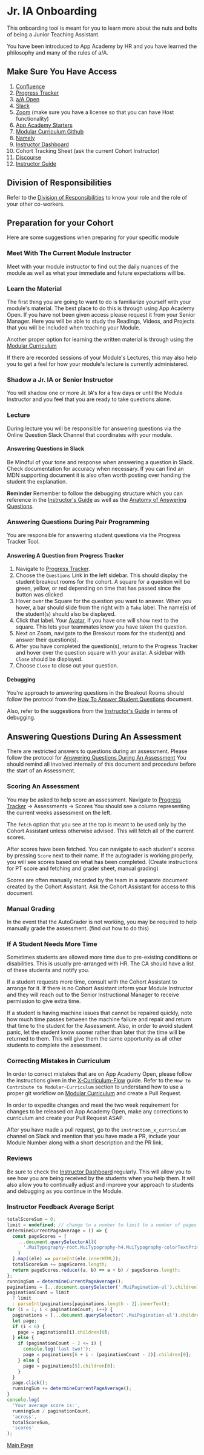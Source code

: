 # Jr. IA Onboarding

This onboarding tool is meant for you to learn more about the nuts and bolts of being a Junior Teaching Assistant.

You have been introduced to App Academy by HR and you have learned the philosophy and many of the rules of a/A.

## **Make Sure You Have Access**

1. [Confluence][confluence]
2. [Progress Tracker][progress-tracker]
3. [a/A Open][app-academy-open]
4. [Slack][slack]
5. [Zoom][zoom] (make sure you have a license so that you can have Host functionality)
6. [App Academy Starters][aa-starters]
7. [Modular Curriculum Github][modular-curriculum-github]
8. [Namely][namely]
9. [Instructor Dashboard][instructor-dashboard]
10. Cohort Tracking Sheet (ask the current Cohort Instructor)
11. [Discourse][discourse]
12. [Instructor Guide][instructor-guide]

## Division of Responsibilities

Refer to the [Division of Responsibilities][division-responsibilities] to know your role and the role of your other co-workers.

## Preparation for your Cohort

Here are some suggestions when preparing for your specific module

### Meet With The Current Module Instructor

Meet with your module instructor to find out the daily nuances of the module as well as what your immediate and future expectations will be.

### Learn the Material

The first thing you are going to want to do is familiarize yourself with your module's material. The best place to do this is through using App Academy Open. If you have not been given access please request it from your Senior Manager. Here you will be able to study the Readings, Videos, and Projects that you will be included when teaching your Module.

Another proper option for learning the written material is through using the [Modular Curriculum][modular-curriculum]

If there are recorded sessions of your Module's Lectures, this may also help you to get a feel for how your module's lecture is currently administered.

### Shadow a Jr. IA or Senior Instructor

You will shadow one or more Jr. IA's for a few days or until the Module Instructor and you feel that you are ready to take questions alone.

### Lecture

During lecture you will be responsible for answering questions via the Online Question Slack Channel that coordinates with your module.

#### Answering Questions in Slack

Be Mindful of your tone and response when answering a question in Slack. Check documentation for accuracy when necessary. If you can find an MDN supporting document it is also often worth posting over handing the student the explanation.

**Reminder**
Remember to follow the debugging structure which you can reference in the [Instructor's Guide][debugging] as well as the [Anatomy of Answering Questions][anatomy-of-answering-questions].

### Answering Questions During Pair Programming

You are responsible for answering student questions via the Progress Tracker Tool.

#### Answering A Question from Progress Tracker

1. Navigate to [Progress Tracker][progress-tracker].
2. Choose the `Questions` Link in the left sidebar. This should display the student breakout rooms for the cohort. A square for a question will be green, yellow, or red depending on time that has passed since the button was clicked
3. Hover over the Square for the question you want to answer. When you hover, a bar should slide from the right with a `Take` label. The name(s) of the student(s) should also be displayed.
4. Click that label. Your [Avatar][gravatar], if you have one will show next to the square. This lets your teammates know you have taken the question.
5. Next on Zoom, navigate to the Breakout room for the student(s) and answer their question(s).
6. After you have completed the question(s), return to the Progress Tracker and hover over the question square with your avatar. A sidebar with `Close` should be displayed.
7. Choose `Close` to close out your question.

#### Debugging

You're approach to answering questions in the Breakout Rooms should follow the
protocol from the [How To Answer Student Questions][how-to-answer-student-questions] document.

Also, refer to the suggestions from the [Instructor's Guide][debugging] in terms of
debugging.

## Answering Questions During An Assessment

There are restricted answers to questions during an assessment. Please follow the protocol for [Answering Questions During An Assessment][assessment-questions]
You should remind all involved internally of this document and procedure before the start of an Assessment.

### Scoring An Assessment

You may be asked to help score an assessment.
Navigate to [Progress Tracker][progress-tracker] -> Assessments -> Scores
You should see a column representing the current weeks assessment on the left.

The `fetch` option that you see at the top is meant to be used only by the Cohort Assistant unless otherwise advised. This will fetch all of the current scores.

After scores have been fetched. You can navigate to each student's scores by pressing `Score` next to their name. If the autograder is working properly, you will see scores based on what has been completed.
(Create instructions for PT score and fetching and grader sheet, manual grading)

Scores are often manually recorded by the team in a separate document created by the Cohort Assistant. Ask the Cohort Assistant for access to this document.

### Manual Grading

In the event that the AutoGrader is not working, you may be required to help manually grade the assessment. (find out how to do this)

### If A Student Needs More Time

Sometimes students are allowed more time due to pre-existing conditions or disabilities. This is usually pre-arranged with HR. The CA should have a list of these students and notify you.

If a student requests more time, consult with the Cohort Assistant to arrange for it. If there is no Cohort Assistant inform your Module Instructor and they will reach out to the Senior Instructional Manager to receive permission to give extra time.

If a student is having machine issues that cannot be repaired quickly, note how
much time passes between the machine failure and repair and return that time to
the student for the Assessment. Also, in order to avoid student panic, let the
student know sooner rather than later that the time will be returned to them.
This will give them the same opportunity as all other students to complete the
assessment.

### Correcting Mistakes in Curriculum

In order to correct mistakes that are on App Academy Open, please follow the instructions given in the [X-Curriculum-Flow][x-curriculum-guideline] guide. Refer to the `How to Contribute to Modular-Curriculum` section to understand how to use a proper git workflow on [Modular Curriculum][modular-curriculum] and create a Pull Request.

In order to expedite changes and meet the two week requirement for changes to be released on App Academy Open, make any corrections to curriculum and create your Pull Request ASAP.

After you have made a pull request, go to the `instruction_x_curriculum` channel
on Slack and mention that you have made a PR, include your Module Number along
with a short description and the PR link.

### Reviews

Be sure to check the [Instructor Dashboard][instructor-dashboard] regularly. This will allow you to see how you are being received by the students when you help them. It will also allow you to continually adjust and improve your approach to students and debugging as you continue in the Module.

### Instructor Feedback Average Script

```js
totalScoreSum = 0;
limit = undefined; // change to a number to limit to a number of pages (x20 for scores)
determineCurrentPageAverage = () => {
  const pageScores = [
    ...document.querySelectorAll(
      '.MuiTypography-root.MuiTypography-h4.MuiTypography-colorTextPrimary'
    )
  ].map((ele) => parseInt(ele.innerHTML));
  totalScoreSum += pageScores.length;
  return pageScores.reduce((a, b) => a + b) / pageScores.length;
};
runningSum = determineCurrentPageAverage();
paginations = [...document.querySelector('.MuiPagination-ul').children];
paginationCount = limit
  ? limit
  : parseInt(paginations[paginations.length - 2].innerText);
for (i = 1; i < paginationCount; i++) {
  paginations = [...document.querySelector('.MuiPagination-ul').children];
  let page;
  if (i < 6) {
    page = paginations[i].children[0];
  } else {
    if (paginationCount - 2 <= i) {
      console.log('last two!');
      page = paginations[6 + i - (paginationCount - 2)].children[0];
    } else {
      page = paginations[5].children[0];
    }
  }
  page.click();
  runningSum += determineCurrentPageAverage();
}
console.log(
  'Your average score is:',
  runningSum / paginationCount,
  'across',
  totalScoreSum,
  'scores'
);
```

[Main Page](https://github.com/jdrichards-pursuit/onboarding-manual-old)

[instructor-guide]: https://docs.google.com/document/d/155tlfvARPjUxMY5ay9GZcr0soJ6R1RSdORh6tMIQbdQ/edit
[modular-curriculum]: https://github.com/appacademy/Modular-Curriculum/tree/staging/content
[app-academy-open]: https://open.appacademy.io/
[navigate-to-zoom-room]: https://github.com/jdrichards-pursuit/onboarding-manual-old/AppAcademy-Online-Onboarding-Instruction-Guide/blob/master/Resources/ModuleZoomRoom.md
[instructional-guide]: https://appacademy.github.io/instruction-guide/learning/
[division-responsibilities]: https://github.com/jdrichards-pursuit/onboarding-manual-old/AppAcademy-Online-Onboarding-Instruction-Guide/blob/master/resources/division-of-responsibilities.md
[gravatar]: https://en.gravatar.com/
[x-curriculum-guideline]: https://github.com/appacademy/curriculum-developer-guide/wiki/Instruction-x-Curriculum-Workflow
[modular-curriculum]: https://github.com/appacademy/Modular-Curriculum/
[assessment-checker]: https://github.com/appacademy/assessment_checker
[online-stopwatch]: https://www.google.com/search?q=stopwatch&oq=stopwatch&aqs=chrome..69i57.3448j0j1&sourceid=chrome&ie=UTF-8
[release-curriculum]: https://appacademyio.atlassian.net/wiki/spaces/CUR/pages/534675541/App+Academy+Online+-+How+to+Enroll+People+in+Courses
[assessment-questions]: https://github.com/jdrichards-pursuit/onboarding-manual-old/AppAcademy-Online-Onboarding-Instruction-Guide/blob/master/resources/handling-assessment-questions.md
[discourse]: https://discourse.appacademy.io/
[confluence]: https://appacademyio.atlassian.net/wiki/spaces/IN/overview
[progress-tracker]: https://progress.appacademy.io/
[slack]: https://slack.com/
[zoom]: https://zoom.us/
[vimeo]: https://vimeo.com/
[aa-starters]: https://github.com/appacademy-starters
[instructor-dashboard]: https://instructor-dashboard.herokuapp.com/
[modular-curriculum-github]: https://github.com/appacademy/Modular-Curriculum
[namely]: https://appacademy.namely.com/users/login
[instructor-dashboard]: https://instructor-dashboard.herokuapp.com/
[instructor-guide]: https://docs.google.com/document/d/155tlfvARPjUxMY5ay9GZcr0soJ6R1RSdORh6tMIQbdQ/edit
[confluence]: https://appacademyio.atlassian.net/wiki/spaces/IN/overview
[lecture-tips]: https://github.com/jdrichards-pursuit/onboarding-manual-old/AppAcademy-Online-Onboarding-Instruction-Guide/blob/master/resources/LectureTips.md
[debugging]: https://docs.google.com/document/d/155tlfvARPjUxMY5ay9GZcr0soJ6R1RSdORh6tMIQbdQ/edit#heading=h.yf44acf1qaiy
[anatomy-of-answering-questions]: https://docs.google.com/document/d/155tlfvARPjUxMY5ay9GZcr0soJ6R1RSdORh6tMIQbdQ/edit#heading=h.tu721xd89uwd
[main-page]: https://github.com/jdrichards-pursuit/onboarding-manual-old/AppAcademy-Online-Onboarding-Instruction-Guide
[how-to-answer-student-questions]: https://github.com/jdrichards-pursuit/onboarding-manual-old/AppAcademy-Online-Onboarding-Instruction-Guide/blob/master/resources/how-to-answer-student-questions.md
